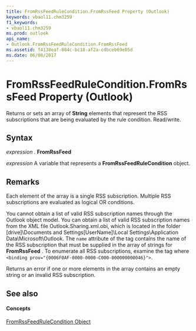 ```yaml
---
title: FromRssFeedRuleCondition.FromRssFeed Property (Outlook)
keywords: vbaol11.chm3259
f1_keywords:
- vbaol11.chm3259
ms.prod: outlook
api_name:
- Outlook.FromRssFeedRuleCondition.FromRssFeed
ms.assetid: f4138eaf-084c-bc18-af2a-cdbceb69e05d
ms.date: 06/08/2017
---
```



# FromRssFeedRuleCondition.FromRssFeed Property (Outlook)

Returns or sets an array of  **String** elements that represent the RSS subscriptions that are being evaluated by the rule condition. Read/write.


## Syntax

 _expression_ . **FromRssFeed**

 _expression_ A variable that represents a **FromRssFeedRuleCondition** object.


## Remarks

Each element of the array is a single RSS subscription. Multiple RSS subscriptions are evaluated as logical OR conditions.

You cannot obtain a list of valid RSS subscription names through the Outlook object model. You can obtain a list of valid RSS subscription names from the XML file Outlook.Sharing.xml.obi, which is located in the folder [drive]\Documents and Settings\[UserName]\Local Settings\Application Data\Microsoft\Outlook\. The  `name` attribute of the <local> tag contains the name of the RSS subscription that must be supplied in the array of strings for **FromRssFeed** . To enumerate all RSS subscriptions, examine the <bindings> tag where `<binding prov="{0006F0AF-0000-0000-C000-000000000046}">`.

Returns an error if one or more elements in the array contains an empty string or an invalid RSS subscription.


## See also


#### Concepts


[FromRssFeedRuleCondition Object](fromrssfeedrulecondition-object-outlook.md)

